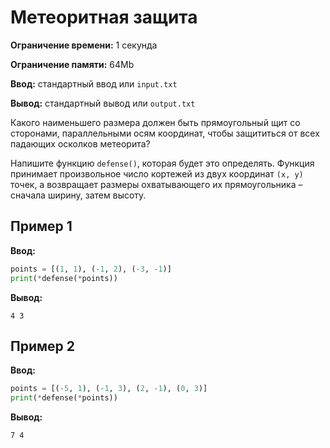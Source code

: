 # Метеоритная защита

**Ограничение времени:** 1 секунда

**Ограничение памяти:** 64Mb

**Ввод:** стандартный ввод или `input.txt`

**Вывод:** стандартный вывод или `output.txt`

Какого наименьшего размера должен быть прямоугольный щит со сторонами, параллельными осям координат, чтобы защититься от всех падающих осколков метеорита?

Напишите функцию `defense()`, которая будет это определять.
Функция принимает произвольное число кортежей из двух координат `(x, y)` точек, а возвращает размеры охватывающего их прямоугольника – сначала ширину, затем высоту.

## Пример 1

**Ввод:**

```python
points = [(1, 1), (-1, 2), (-3, -1)]
print(*defense(*points))
```

**Вывод:**

```
4 3
```

## Пример 2

**Ввод:**

```python
points = [(-5, 1), (-1, 3), (2, -1), (0, 3)]
print(*defense(*points))
```

**Вывод:**

```
7 4
